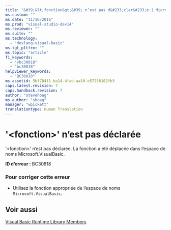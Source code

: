 ```yaml
---
title: "&#39;&lt;fonction&gt;&#39; n’est pas d&#233;clar&#233;e | Microsoft Docs"
ms.custom: ""
ms.date: "11/16/2016"
ms.prod: "visual-studio-dev14"
ms.reviewer: ""
ms.suite: ""
ms.technology: 
  - "devlang-visual-basic"
ms.tgt_pltfrm: ""
ms.topic: "article"
f1_keywords: 
  - "vbc30818"
  - "bc30818"
helpviewer_keywords: 
  - "BC30818"
ms.assetid: 5bf784f1-ba14-4fad-aa10-e57256102fb3
caps.latest.revision: 7
caps.handback.revision: 7
author: "stevehoag"
ms.author: "shoag"
manager: "wpickett"
translationtype: Human Translation
---
```

# &#39;&lt;fonction&gt;&#39; n’est pas d&#233;clar&#233;e
'\<fonction\>' n’est pas déclarée. La fonction a été déplacée dans l’espace de noms Microsoft.VisualBasic.  
  
 **ID d’erreur :** BC30818  
  
### Pour corriger cette erreur  
  
-   Utilisez la fonction appropriée de l’espace de noms `Microsoft.VisualBasic`.  
  
## Voir aussi  
 [Visual Basic Runtime Library Members](../../visual-basic/language-reference/runtime-library-members.md)
